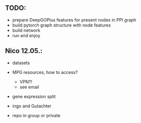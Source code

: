 ## TODO:
- prepare DeepGOPlus features for present nodes in PPI graph
- build pytorch graph structure with node features
- build network
- run and enjoy

## Nico 12.05.:
- datasets
- MPG resources, how to access?
  - VPN?!
  - see email
- gene expression split
- ingo and Gutachter

- repo in group or private


